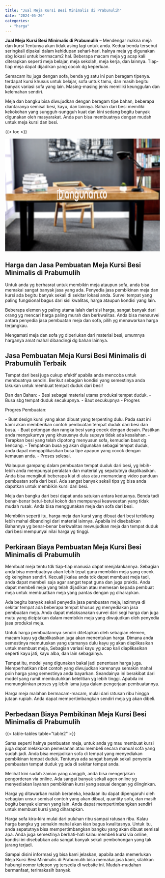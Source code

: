 ```yaml
---
title: "Jual Meja Kursi Besi Minimalis di Prabumulih"
date: "2024-05-26"
categories: 
  - "harga"
---
```


**Jual Meja Kursi Besi Minimalis di Prabumulih** – Mendengar makna meja dan kursi Tentunya akan tidak asing lagi untuk anda. Kedua benda tersebut seringkali dipakai dalam kehidupan sehari-hari. halnya meja yg digunakan sbg lokasi untuk bermacam2 hal. Beberapa macam meja yg acap kali diterapkan seperti meja belajar, meja sekolah, meja kerja, dan lainnya. Tiap-tiap meja dapat dijadikan yang cocok dg keperluan.

Semacam itu juga dengan sofa, benda yg satu ini pun beragam tipenya. terdapat kursi khusus untuk belajar, sofa untuk tamu, dan masih begitu banyak variasi sofa yang lain. Masing-masing jenis memiliki keunggulan dan kelemahan sendiri.

Meja dan bangku bisa diwujudkan dengan beragam tipe bahan, beberapa diantaranya semisal besi, kayu, dan lainnya. Bahan dari besi memiliki kekokohan yang sungguh-sungguh kuat dan kini sedang begitu banyak digunakan oleh masyarakat. Anda pun bisa membuatnya dengan mudah untuk meja kursi dan besi.

{{< toc >}}

![Jual Meja Kursi Besi Minimalis di Prabumulih](/images/jual-meja-besi-murah10.png)

## Harga dan Jasa Pembuatan Meja Kursi Besi Minimalis di Prabumulih

Untuk anda yg berhasrat untuk membikin meja ataupun sofa, anda bisa memakai sangat banyak jasa yang ada. Penyedia jasa pembikinan meja dan kursi ada begitu banyak sekali di sekitar lokasi anda. Survei tempat yang paling fungsional bagus dari sisi kwalitas, harga ataupun kondisi yang lain.

Beberapa elemen yg paling utama ialah dari sisi harga, sangat banyak dari orang yg mencari harga paling murah dan berkwalitas. Anda bisa mensurvei antara penyedia jasa pembuatan meja dan sofa, pilih yg menawarkan harga terjangkau.

Mengamati meja dan sofa yg diperlukan dari material besi, umumnya harganya amat mahal dibandingi dg bahan lainnya.

## Jasa Pembuatan Meja Kursi Besi Minimalis di Prabumulih Terbaik

Tempat dari besi juga cukup efektif apabila anda mencoba untuk membuatnya sendiri. Berikut sebagian kondisi yang semestinya anda lakukan untuk membuat tempat duduk dari besi!

Dan dan Bahan: - Besi sebagai material utama produksi tempat duduk. - Busa sbg tempat duduk secukupnya. - Baut secukupnya - Progres

Progres Pembuatan:

\- Buat design kursi yang akan dibuat yang terpenting dulu. Pada saat ini kami akan memberikan contoh pembuatan tempat duduk dari besi dan busa. - Buat potongan dan rangka besi yang cocok dengan desain. Pastikan anda mengukurnya yang khususnya dulu supaya tidak ada kesalahan. - Terapkan besi yang telah dipotong menyusun sofa, kemudian baut dg kencang. - Tempatkan busa yg akan digunakan sebagai tempat duduk, anda dapat mengaplikasikan busa tipe apapun yang cocok dengan kemauan anda. - Proses selesai.

Walaupun gampang dalam pembuatan tempat duduk dari besi, yg lebih-lebih anda mempunyai peralatan dan material yg sepatutnya diaplikasikan. Anda bisa mengikuti beberapa kiat di atas atau memandang video panduan pembuatan sofa dari besi. Ada sangat banyak sekali tips yg bisa anda dapatkan untuk membikin kursi dari besi.

Meja dan bangku dari besi dapat anda satukan antara keduanya. Benda tadi benar-benar betul-betul kokoh dan mempunyai keaweeetan yang tidak mudah rusak. Anda bisa menggunakan meja dan sofa dari besi.

Membikin seperti itu, harga meja dan kursi yang dibuat dari besi terbilang lebih mahal dibandingi dari material lainnya. Apabila ini disebabkan Bahannya yg benar-benar berkwalitas mewujudkan meja dan tempat duduk dari besi mempunyai nilai harga yg tinggi.

## Perkiraan Biaya Pembuatan Meja Kursi Besi Minimalis di Prabumulih

Membuat meja tentu tdk tiap-tiap manusia dapat menjalankannya. Sebagian anda bisa membuatnya akan lebih tepat guna membikin meja yang cocok dg keinginan sendiri. Kecuali jikalau anda tdk dapat membuat meja tadi, anda dapat membeli saja agar sangat tepat guna dan juga praktis. Anda dapat membeli meja yang telah dijadikan atau memesan kepada pembuat meja untuk membuatkan meja yang pantas dengan yg diharapkan.

Ada begitu banyak sekali penyedia jasa pembuatan meja, lazimnya di sekitar tempat ada beberapa tempat khusus yg menyediakan jasa pembuatan meja. Anda dapat melaksanakan survei dari segi harga dan juga mutu yang diciptakan dalam membikin meja yang diwujudkan oleh penyedia jasa produksi meja.

Untuk harga pembuatannya sendiri ditetapkan oleh sebagian elemen, macam kayu yg diaplikasikan juga akan menentukan harga. Dimana anda semestinya memutuskan yang utamanya dulu kayu yg akan diaplikasikan untuk membuat meja, Sebagian variasi kayu yg acap kali diaplikasikan seperti kayu jati, kayu alba, dan lain sebagainya.

Tempat itu, model yang digunakan bakal jadi penentuan harga juga. Memperhatikan ribet contoh yang diwujudkan karenanya semakin mahal poin harga yang semestinya anda bayarkan. Seandainya ini berakibat dari model yang rumit membutuhkan ketelitian yg lebih tinggi. Apabila ini memungkinkan proses yg lebih lama juga dalam pengerjaan pembuatannya.

Harga meja malahan bermacam-macam, mulai dari ratusan ribu hingga jutaan rupiah. Anda dapat mempertimbangkan sendiri meja yg akan dibeli.

## Perbedaan Biaya Pembikinan Meja Kursi Besi Minimalis di Prabumulih

{{< table-tables table="table2" >}}

Sama seperti halnya pembuatan meja, untuk anda yg mau membuat kursi juga dapat melakukan pemesanan atau membeli secara manual sofa yang sudah jadi. Anda bisa menjadikan sofa di tempat yang menyediakan pembikinan tempat duduk. Tentunya ada sangat banyak sekali penyedia pembuatan tempat duduk yg ada di sekitar tempat anda.

Melihat kini sudah zaman yang canggih, anda bisa mengerjakan pengorderan via online. Ada sangat banyak sekali agen online yg menyediakan layanan pembikinan kursi yang sesuai dengan yg diinginkan.

Harga yg ditawarkan malah beraneka, keadaan itu dapat dipengaruhi oleh sebagian unsur semisal contoh yang akan dibuat, quantity sofa, dan masih begitu banyak elemen yang lain. Anda dapat mempertimbangkan sendiri untuk membuat kursi yang diharapkan.

Harga sofa kira-kira mulai dari puluhan ribu sampai ratusan ribu. Kalau harga bangku yg semakin mahal akan kian bagus kwalitasnya. Untuk itu, anda sepatutnya bisa mempertimbangkan bangku yang akan dibuat semisal apa. Anda juga semestinya berhati-hati kalau membeli kursi via online, kondisi ini disebabkan ada sangat banyak sekali pembohongan yang tak jarang terjadi.

Sampai disini informasi yg bisa kami jelaskan, apabila anda memerlukan Meja Kursi Besi Minimalis di Prabumulih bisa memakai jasa kami, silahkan hubungi nomor telepon yg tersedia di website ini. Mudah-mudahan bermanfaat, terimakasih banyak.
